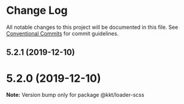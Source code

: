 # Change Log

All notable changes to this project will be documented in this file.
See [Conventional Commits](https://conventionalcommits.org) for commit guidelines.

## 5.2.1 (2019-12-10)



# 5.2.0 (2019-12-10)

**Note:** Version bump only for package @kkt/loader-scss
